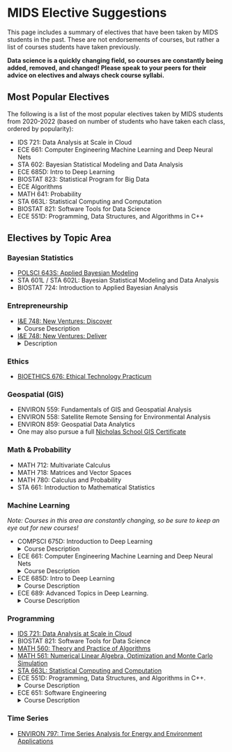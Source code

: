 # MIDS Elective Suggestions

This page includes a summary of electives that have been taken by MIDS students in the past. These are not endorsements of courses, but rather a list of courses students have taken previously.

**Data science is a quickly changing field, so courses are constantly being added, removed, and changed! Please speak to your peers for their advice on electives and always check course syllabi.**

## Most Popular Electives

The following is a list of the most popular electives taken by MIDS students from 2020-2022 (based on number of students who have taken each class, ordered by popularity):

- IDS 721: Data Analysis at Scale in Cloud
- ECE 661: Computer Engineering Machine Learning and Deep Neural Nets
- STA 602: Bayesian Statistical Modeling and Data Analysis
- ECE 685D: Intro to Deep Learning
- BIOSTAT 823: Statistical Program for Big Data
- ECE Algorithms
- MATH 641: Probability
- STA 663L: Statistical Computing and Computation
- BIOSTAT 821: Software Tools for Data Science
- ECE 551D: Programming, Data Structures, and Algorithms in C++

## Electives by Topic Area

### Bayesian Statistics

- [POLSCI 643S: Applied Bayesian Modeling](https://polisci.duke.edu/courses/applied-bayesian-modeling)
- STA 601L / STA 602L: Bayesian Statistical Modeling and Data Analysis
- BIOSTAT 724: Introduction to Applied Bayesian Analysis

### Entrepreneurship

- [I&E 748: New Ventures: Discover](https://entrepreneurship.duke.edu/courses-certificates/graduate-professional-courses/) <details><summary>Course Description</summary>
This course is designed to lead you to a eureka moment by teaching you how to explore the world around you for problems worth solving. Instead of jumping directly into problem solving and solution development—which can often be wasteful without a clear understanding of a given market and customer need—this course focuses on research, exploration, and discovery. It asks students to set aside pre-conceived notions, avoiding some of their own blind spots, in order to do the necessary work of collecting data about market and learning to assess it as objectively as possible. This course is ideal for anyone who wants to excel at finding white space for new innovation and entrepreneurial action.</details>
- [I&E 748: New Ventures: Deliver](https://entrepreneurship.duke.edu/courses-certificates/graduate-professional-courses/) <details><summary>Description</summary>
Did your idea pass muster in New Ventures Develop? Do you have early revenue or evidence of product market fit and want to continue to refine your go to market strategy? New Ventures Deliver is the ideal course for serious entrepreneurs ready to push themselves to take the leap. In this course you will continue to test core hypothesis while you develop a milestone driven plan for go-to-market, sales, staffing, and fundraising.</details>

### Ethics

- [BIOETHICS 676: Ethical Technology Practicum](https://scienceandsociety.duke.edu/science-technology-ethics-and-leadership-practicum/)

### Geospatial (GIS)

- ENVIRON 559: Fundamentals of GIS and Geospatial Analysis
- ENVIRON 558: Satellite Remote Sensing for Environmental Analysis
- ENVIRON 859: Geospatial Data Analytics
- One may also pursue a full [Nicholas School GIS Certificate](https://nicholas.duke.edu/academics/certificate-programs/geospatial-analysis-certificate-program)

### Math & Probability

- MATH 712: Multivariate Calculus
- MATH 718: Matrices and Vector Spaces
- MATH 780: Calculus and Probability
- STA 661: Introduction to Mathematical Statistics

### Machine Learning

*Note: Courses in this area are *constantly* changing, so be sure to keep an eye out for new courses!*

- COMPSCI 675D: Introduction to Deep Learning<details><summary>Course Description</summary>Provides an introduction to the machine learning technique called deep learning or deep neural networks. A focus will be the mathematical formulations of deep networks and an explanation of how these networks can be structured and 'learned' from big data. Discussion section covers practical applications, programming, and modern implementation practices. Example code and assignments will be given in Python with heavy utilization of PyTorch (or Tensorflow) package. The course and a project will cover various applications including image classification, text analysis, object detection, etc. Prerequisite: ECE 580, ECE 681, ECE 682D, Statistical Science 561D, or Computer Science 571D.</summary>
- ECE 661: Computer Engineering Machine Learning and Deep Neural Nets<details><summary>Course Description</summary>This course examines various computer engineering methods commonly performed in developing machine learning and deep neural network models. The focus of the course is on how to improve the training and inference performance in terms of model accuracy, size, runtime, etc. Techniques that are widely investigated and adopted in industrial companies and academic communities will be discussed and practiced. Programming practices on these techniques are designed with heavy utilization of the PyTorch package. Prerequisites: Computer Science 201 or ECE 551D or ECE 751D. Instructors: Y. Chen or H. Li</details>
- ECE 685D: Intro to Deep Learning <details><summary>Course Description</summary>Provides an introduction to the machine learning technique called deep learning or deep neural networks. A focus will be the mathematical formulations of deep networks and an explanation of how these networks can be structured and 'learned' from big data. Discussion section covers practical applications, programming, and modern implementation practices. Example code and assignments will be given in Python with heavy utilization of PyTorch (or Tensorflow) package. The course and a project will cover various applications including image classification, text analysis, object detection, etc. Prerequisite: ECE 580, ECE 681, ECE 682D, Statistical Science 561D, or Computer Science 571D. Instructor: Tarokh </details>
- ECE 689: Advanced Topics in Deep Learning.  <details><summary>Course Description</summary>Focus on advanced topics in deep learning, particularly methodological methods. This includes discriminative models (e.g., infinite/infinitesimal/physics-informed neural networks), generative models (normalizing flows, graphical models, Bayesian Neural Networks, non-parametric approaches), and topics on inference (e.g., exact and approximate inference methods). Assignments will provide an opportunity to implement techniques. Instructor: Tarokh </details>

### Programming

- [IDS 721: Data Analysis at Scale in Cloud](https://github.com/noahgift/cloud-data-analysis-at-scale)
- BIOSTAT 821: Software Tools for Data Science
- [MATH 560: Theory and Practice of Algorithms](https://math.duke.edu/courses/theory-and-practice-algorithms)
- [MATH 561: Numerical Linear Algebra, Optimization and Monte Carlo Simulation](https://math.duke.edu/math-561-syllabus)
- [STA 663L: Statistical Computing and Computation](https://stat.duke.edu/courses/statistical-computing-and-computation-0)
- ECE 551D: Programming, Data Structures, and Algorithms in C++. <details><summary>Course Description</summary>Students learn to program in C and C++ with coverage of data structures (linked lists, binary trees, hash tables, graphs), Abstract Data Types (Stacks, Queues, Maps, Sets), and algorithms (sorting, graph search, minimal spanning tree). Efficiency of these structures and algorithms is compared via Big-O analysis. Brief coverage of concurrent (multi-threaded) programming. Emphasis is placed on defensive coding, and use of standard UNIX development tools in preparation for students' entry into real world software development jobs. Not open to undergraduates. Instructors: Hilton, Lipp, Pastorino, or Younes</summary>
- ECE 651: Software Engineering <details><summary>Course Description</summary>Teaches students about all steps of the software development lifecycle: requirements definition, design, development, testing, and maintenance. The course assumes students are skilled object-oriented programmers from prior courses, but will include a rapid introduction to Java. Students complete team-based semester-long software project which will progress through all phases of the software lifecycle. Prerequisite: Electrical and Computer Engineering 551D or 751D. Instructors: Derby, Hilton, Noyce, Pastorino, or Rahbar</summary>

### Time Series

- [ENVIRON 797: Time Series Analysis for Energy and Environment Applications](https://env797.github.io/_pages/syllabus/)
